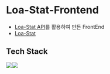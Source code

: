 # Loa-Stat-Frontend
- [Loa-Stat API](https://github.com/Wseop/loa-stat)를 활용하여 만든 FrontEnd
- [Loa-Stat](http://34.64.181.235:8942/)
## Tech Stack
<img src="https://img.shields.io/badge/Next.js-000000?style=for-the-badge&logo=Next.js&logoColor=white"><img src="https://img.shields.io/badge/typescript-3178C6?style=for-the-badge&logo=typescript&logoColor=white">
